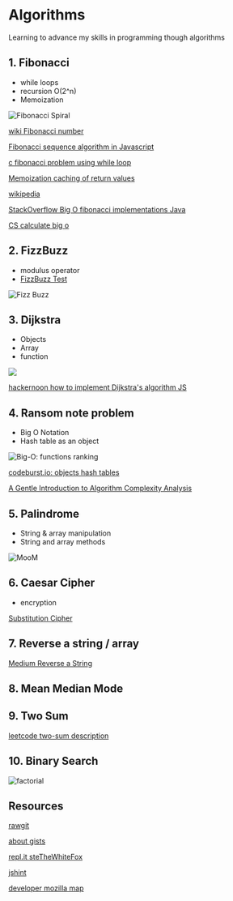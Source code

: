 # Algorithms

Learning to advance my skills in programming though algorithms

## 1. Fibonacci

- while loops
- recursion O(2^n)
- Memoization

![Fibonacci Spiral](https://upload.wikimedia.org/wikipedia/commons/thumb/2/2e/FibonacciSpiral.svg/220px-FibonacciSpiral.svg.png)

[wiki Fibonacci number](https://en.wikipedia.org/wiki/Fibonacci_number)

[Fibonacci sequence algorithm in Javascript](https://medium.com/developers-writing/fibonacci-sequence-algorithm-in-javascript-b253dc7e320e)

[c fibonacci problem using while loop](https://cboard.cprogramming.com/c-programming/57359-fibonacci-problem-using-while-loop.html)

[Memoization caching of return values](https://perlmaven.com/memoization-caching-of-return-values)

[wikipedia](https://en.wikipedia.org/wiki/Memoization)

[StackOverflow Big O fibonacci implementations Java](https://stackoverflow.com/questions/13440020/big-o-for-various-fibonacci-implementations)

[CS calculate big o](https://justin.abrah.ms/computer-science/how-to-calculate-big-o.html)

## 2. FizzBuzz

- modulus operator
- [FizzBuzz Test](http://wiki.c2.com/?FizzBuzzTest)

![Fizz Buzz](http://agilekatas.co.uk/static/img/katas/kata_fizzbuzz.png)

## 3. Dijkstra

- Objects
- Array
- function

![](https://cdn-images-1.medium.com/max/800/1*lzYuC6dIVTVl0gt3MOuCyw.jpeg)

[hackernoon how to implement Dijkstra's algorithm JS](https://hackernoon.com/how-to-implement-dijkstras-algorithm-in-javascript-abdfd1702d04)

## 4. Ransom note problem

- Big O Notation
- Hash table as an object

![Big-O: functions ranking](https://image.slidesharecdn.com/part2analysistools-140828232249-phpapp01/95/data-structures-part2-analysis-tools-22-638.jpg?cb=1409268230)

[codeburst.io: objects hash tables](https://codeburst.io/objects-and-hash-tables-in-javascript-a472ad1940d9)

[A Gentle Introduction to Algorithm Complexity Analysis](http://discrete.gr/complexity/)

## 5. Palindrome

- String & array manipulation
- String and array methods

![MooM](https://discourse-user-assets.s3.amazonaws.com/original/2X/c/ca86619bb0ec05531dbb02be3c0b7b8383e67f01.jpg)

## 6. Caesar Cipher

- encryption

[Substitution Cipher](https://medium.com/@TimSeverien/substitution-cipher-in-javascript-d530eb2d923d)

## 7. Reverse a string / array

[Medium Reverse a String](https://medium.com/sonyamoisset/reverse-a-string-in-javascript-a18027b8e91c)

## 8. Mean Median Mode

## 9. Two Sum

[leetcode two-sum description](https://leetcode.com/problems/two-sum/description/)

## 10. Binary Search

![factorial](https://i.stack.imgur.com/B0giY.png)

## Resources

[rawgit](https://rawgit.com/)

[about gists](https://help.github.com/articles/about-gists/)

[repl.it steTheWhiteFox](https://repl.it/@steTheWhiteFox)

[jshint](http://jshint.com/docs/)

[developer mozilla map](https://developer.mozilla.org/en-US/docs/Web/JavaScript/Reference/Global_Objects/Array/map)